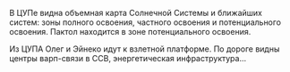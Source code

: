 В ЦУПе видна объемная карта Солнечной Системы и ближайших систем: зоны полного освоения, частного освоения и потенциального освоения. Пактол находится в зоне потенциального освоения.

Из ЦУПА Олег и Эйнеко идут к взлетной платформе. По дороге видны центры варп-связи в ССВ, энергетическая инфраструктура...